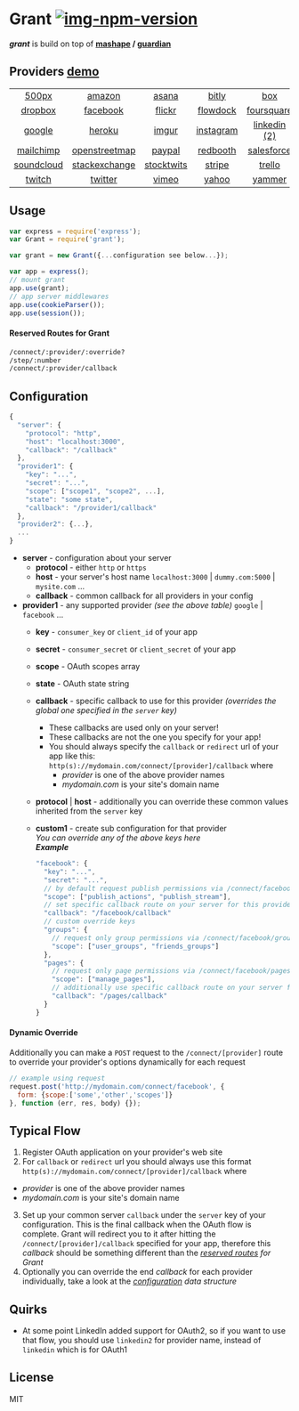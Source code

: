 
# Grant [![img-npm-version]][npm]

_**grant**_ is build on top of **[mashape][mashape] / [guardian][guardian]**


## Providers [demo][demo]

| | | | | | |
:---: | :---: | :---: | :---: | :---: | :---:
[500px](https://developers.500px.com/) | [amazon](http://login.amazon.com/documentation) | [asana](http://developer.asana.com/documentation/) | [bitly](http://dev.bitly.com) | [box](https://developers.box.com/) | [digitalocean](https://developers.digitalocean.com/)
[dropbox](https://www.dropbox.com/developers) | [facebook](https://developers.facebook.com) | [flickr](https://www.flickr.com/services/api/) | [flowdock](https://www.flowdock.com/api) | [foursquare](https://developer.foursquare.com/) | [github](http://developer.github.com)
[google](https://developers.google.com/) | [heroku](https://devcenter.heroku.com/categories/platform-api) | [imgur](https://api.imgur.com/) | [instagram](http://instagram.com/developer) | [linkedin](http://developer.linkedin.com) [(2)][quirks] | [live](http://msdn.microsoft.com/en-us/library/dn783283.aspx)
[mailchimp](http://apidocs.mailchimp.com/) | [openstreetmap](http://wiki.openstreetmap.org/wiki/API_v0.6) | [paypal](https://developer.paypal.com/docs/) | [redbooth](https://redbooth.com/api/) | [salesforce](https://www.salesforce.com/us/developer/docs/api_rest/) | [slack](https://api.slack.com/)
[soundcloud](http://developers.soundcloud.com) | [stackexchange](https://api.stackexchange.com) | [stocktwits](http://stocktwits.com/developers) | [stripe](https://stripe.com/docs) | [trello](https://trello.com/docs/) | [tumblr](http://www.tumblr.com/docs/en/api/v2)
[twitch](https://github.com/justintv/twitch-api) | [twitter](https://dev.twitter.com) | [vimeo](https://developer.vimeo.com/) | [yahoo](https://developer.yahoo.com/) | [yammer](https://developer.yammer.com/)


## Usage

```js
var express = require('express');
var Grant = require('grant');

var grant = new Grant({...configuration see below...});

var app = express();
// mount grant
app.use(grant);
// app server middlewares
app.use(cookieParser());
app.use(session());
```


#### Reserved Routes for Grant

```bash
/connect/:provider/:override?
/step/:number
/connect/:provider/callback
```


## Configuration

```js
{
  "server": {
    "protocol": "http",
    "host": "localhost:3000",
    "callback": "/callback"
  },
  "provider1": {
    "key": "...",
    "secret": "...",
    "scope": ["scope1", "scope2", ...],
    "state": "some state",
    "callback": "/provider1/callback"
  },
  "provider2": {...},
  ...
}
```

- **server** - configuration about your server
  - **protocol** - either `http` or `https`
  - **host** - your server's host name `localhost:3000` | `dummy.com:5000` | `mysite.com` ...
  - **callback** - common callback for all providers in your config
- **provider1** - any supported provider _(see the above table)_ `google` | `facebook` ...
  - **key** - `consumer_key` or `client_id` of your app
  - **secret** - `consumer_secret` or `client_secret` of your app
  - **scope** - OAuth scopes array
  - **state** - OAuth state string
  - **callback** - specific callback to use for this provider _(overrides the global one specified in the `server` key)_<br>
    - These callbacks are used only on your server!<br>
    - These callbacks are not the one you specify for your app!
    - You should always specify the `callback` or `redirect` url of your app like this:<br>
    `http(s)://mydomain.com/connect/[provider]/callback` where<br>
      - _provider_ is one of the above provider names
      - _mydomain.com_ is your site's domain name
  - **protocol** | **host** - additionally you can override these common values inherited from the `server` key
  - **custom1** - create sub configuration for that provider<br>
    _You can override any of the above keys here_<br>
    _**Example**_<br>
    
    ```js
    "facebook": {
      "key": "...",
      "secret": "...",
      // by default request publish permissions via /connect/facebook
      "scope": ["publish_actions", "publish_stream"],
      // set specific callback route on your server for this provider only
      "callback": "/facebook/callback"
      // custom override keys
      "groups": {
        // request only group permissions via /connect/facebook/groups
        "scope": ["user_groups", "friends_groups"]
      },
      "pages": {
        // request only page permissions via /connect/facebook/pages
        "scope": ["manage_pages"],
        // additionally use specific callback route on your server for this override only
        "callback": "/pages/callback"
      }
    }
    ```


#### Dynamic Override

Additionally you can make a `POST` request to the `/connect/[provider]` route to override your provider's options dynamically for each request

```js
// example using request
request.post('http://mydomain.com/connect/facebook', {
  form: {scope:['some','other','scopes']}
}, function (err, res, body) {});
```


## Typical Flow

1. Register OAuth application on your provider's web site
2. For `callback` or `redirect` url you should always use this format<br>
  `http(s)://mydomain.com/connect/[provider]/callback` where<br>
  - _provider_ is one of the above provider names
  - _mydomain.com_ is your site's domain name
3. Set up your common server `callback` under the `server` key of your configuration. This is the final callback when the OAuth flow is complete. Grant will redirect you to it after hitting the `/connect/[provider]/callback` specified for your app, therefore this _callback_ should be something different than the _[reserved routes][routes] for Grant_
4. Optionally you can override the end _callback_ for each provider individually, take a look at the _[configuration][configuration] data structure_


## Quirks

- At some point LinkedIn added support for OAuth2, so if you want to use that flow, you should use `linkedin2` for provider name, instead of `linkedin` which is for OAuth1


## License

MIT


  [mashape]: https://www.mashape.com/
  [guardian]: http://guardianjs.com/
  [bible]: http://oauthbible.com/
  [demo]: http://grant-oauth.herokuapp.com/
  [npm]: https://www.npmjs.org/package/grant

  [img-npm-version]: http://img.shields.io/npm/v/grant.svg?style=flat (NPM Version)
  [img-npm-downloads]: http://img.shields.io/npm/dm/grant.svg?style=flat (NPM Downloads)

  [routes]: #reserved-routes-for-grant
  [configuration]: #configuration
  [quirks]: #quirks
